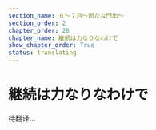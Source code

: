 ```yaml
---
section_name: ６～７月～新たな門出～
section_order: 2
chapter_order: 28
chapter_name: 継続は力なりなわけで
show_chapter_order: True
status: translating
---
```


# 継続は力なりなわけで
待翻译...
